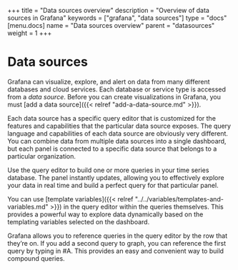 +++
title = "Data sources overview"
description = "Overview of data sources in Grafana"
keywords = ["grafana", "data sources"]
type = "docs"
[menu.docs]
name = "Data sources overview"
parent = "datasources"
weight = 1
+++

# Data sources

Grafana can visualize, explore, and alert on data from many different databases and cloud services. Each database or service type is accessed from a *data source*. Before you can create visualizations in Grafana, you must [add a data source]({{< relref "add-a-data-source.md" >}}).

Each data source has a specific query editor that is customized for the features and capabilities that the particular data source exposes. The query language and capabilities of each data source are obviously very different. You can combine data from multiple data sources into a single dashboard, but each panel is connected to a specific data source that belongs to a particular organization.

Use the query editor to build one or more queries in your time series database. The panel instantly updates, allowing you to effectively explore your data in real time and build a perfect query for that particular panel.

You can use [template variables]({{< relref "../../variables/templates-and-variables.md" >}}) in the query editor within the queries themselves. This provides a powerful way to explore data dynamically based on the templating variables selected on the dashboard.

Grafana allows you to reference queries in the query editor by the row that they’re on. If you add a second query to graph, you can reference the first query by typing in #A. This provides an easy and convenient way to build compound queries.